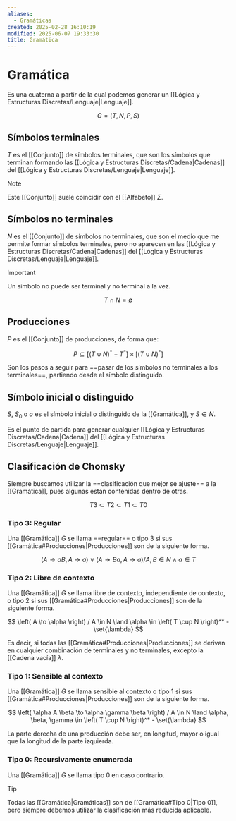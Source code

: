 ```yaml
---
aliases:
  - Gramáticas
created: 2025-02-28 16:10:19
modified: 2025-06-07 19:33:30
title: Gramática
---
```


# Gramática

Es una cuaterna a partir de la cual podemos generar un [[Lógica y Estructuras Discretas/Lenguaje|Lenguaje]].

$$
G = (T, N, P, S)
$$

## Símbolos terminales

$T$ es el [[Conjunto]] de símbolos terminales, que son los símbolos que terminan formando las [[Lógica y Estructuras Discretas/Cadena|Cadenas]] del [[Lógica y Estructuras Discretas/Lenguaje|Lenguaje]].

> [!note]
> Este [[Conjunto]] suele coincidir con el [[Alfabeto]] $\Sigma$.

## Símbolos no terminales

$N$ es el [[Conjunto]] de símbolos no terminales, que son el medio que me permite formar símbolos terminales, pero no aparecen en las [[Lógica y Estructuras Discretas/Cadena|Cadenas]] del [[Lógica y Estructuras Discretas/Lenguaje|Lenguaje]].

> [!important]
> Un símbolo no puede ser terminal y no terminal a la vez.
>
> $$
> T \cap N = \emptyset
> $$

## Producciones

$P$ es el [[Conjunto]] de producciones, de forma que:

$$
P \subseteq \left[ \left( T \cup N \right)^* - T^* \right] \times \left[ \left( T \cup N \right)^* \right]
$$

Son los pasos a seguir para ==pasar de los símbolos no terminales a los terminales==, partiendo desde el símbolo distinguido.

## Símbolo inicial o distinguido

$S$, $S_0$ o $\sigma$ es el símbolo inicial o distinguido de la [[Gramática]], y $S \in N$.

Es el punto de partida para generar cualquier [[Lógica y Estructuras Discretas/Cadena|Cadena]] del [[Lógica y Estructuras Discretas/Lenguaje|Lenguaje]].

## Clasificación de Chomsky

Siempre buscamos utilizar la ==clasificación que mejor se ajuste== a la [[Gramática]], pues algunas están contenidas dentro de otras.

$$
T3 \subset T2 \subset T1 \subset T0
$$

### Tipo 3: Regular

Una [[Gramática]] $G$ se llama ==regular== o tipo 3 si sus [[Gramática#Producciones|Producciones]] son de la siguiente forma.

$$
\left( A \to aB, A \to a \right)
\lor
\left( A \to Ba, A \to a \right)
/
A, B \in N \land a \in T
$$

### Tipo 2: Libre de contexto

Una [[Gramática]] $G$ se llama libre de contexto, independiente de contexto, o tipo 2 si sus [[Gramática#Producciones|Producciones]] son de la siguiente forma.

$$
\left( A \to \alpha \right)
/
A \in N \land \alpha \in \left( T \cup N \right)^* - \set{\lambda}
$$

Es decir, si todas las [[Gramática#Producciones|Producciones]] se derivan en cualquier combinación de terminales y no terminales, excepto la [[Cadena vacía]] $\lambda$.

### Tipo 1: Sensible al contexto

Una [[Gramática]] $G$ se llama sensible al contexto o tipo 1 si sus [[Gramática#Producciones|Producciones]] son de la siguiente forma.

$$
\left( \alpha A \beta \to \alpha \gamma \beta \right)
/
A \in N \land \alpha, \beta, \gamma \in \left( T \cup N \right)^* - \set{\lambda}
$$

La parte derecha de una producción debe ser, en longitud, mayor o igual que la longitud de la parte izquierda.

### Tipo 0: Recursivamente enumerada

Una [[Gramática]] $G$ se llama tipo 0 en caso contrario.

> [!tip]
> Todas las [[Gramática|Gramáticas]] son de [[Gramática#Tipo 0|Tipo 0]], pero siempre debemos utilizar la clasificación más reducida aplicable.
